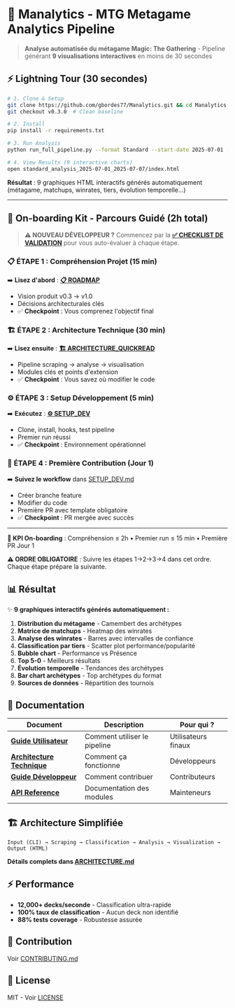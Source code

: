 # 🎯 Manalytics - MTG Metagame Analytics Pipeline

> **Analyse automatisée du métagame Magic: The Gathering** - Pipeline générant **9 visualisations interactives** en moins de 30 secondes

## ⚡ Lightning Tour (30 secondes)

```bash
# 1. Clone & Setup
git clone https://github.com/gbordes77/Manalytics.git && cd Manalytics
git checkout v0.3.0  # Clean baseline

# 2. Install
pip install -r requirements.txt

# 3. Run Analysis
python run_full_pipeline.py --format Standard --start-date 2025-07-01 --end-date 2025-07-07

# 4. View Results (9 interactive charts)
open standard_analysis_2025-07-01_2025-07-07/index.html
```

**Résultat** : 9 graphiques HTML interactifs générés automatiquement (métagame, matchups, winrates, tiers, évolution temporelle...)

---

## 🚀 On-boarding Kit - Parcours Guidé (2h total)

> **⚠️ NOUVEAU DÉVELOPPEUR ?** Commencez par la [**✅ CHECKLIST DE VALIDATION**](docs/ONBOARDING_CHECKLIST.md) pour vous auto-évaluer à chaque étape.

### 📋 **ÉTAPE 1 : Compréhension Projet** (15 min)
➡️ **Lisez d'abord** : [**📋 ROADMAP**](docs/ROADMAP.md)
- Vision produit v0.3 → v1.0
- Décisions architecturales clés
- ✅ **Checkpoint** : Vous comprenez l'objectif final

### 🏗️ **ÉTAPE 2 : Architecture Technique** (30 min)
➡️ **Lisez ensuite** : [**🏗️ ARCHITECTURE_QUICKREAD**](docs/ARCHITECTURE_QUICKREAD.md)
- Pipeline scraping → analyse → visualisation
- Modules clés et points d'extension
- ✅ **Checkpoint** : Vous savez où modifier le code

### ⚙️ **ÉTAPE 3 : Setup Développement** (5 min)
➡️ **Exécutez** : [**⚙️ SETUP_DEV**](docs/SETUP_DEV.md)
- Clone, install, hooks, test pipeline
- Premier run réussi
- ✅ **Checkpoint** : Environnement opérationnel

### 🎯 **ÉTAPE 4 : Première Contribution** (Jour 1)
➡️ **Suivez le workflow** dans [SETUP_DEV.md](docs/SETUP_DEV.md#workflow-développement)
- Créer branche feature
- Modifier du code
- Première PR avec template obligatoire
- ✅ **Checkpoint** : PR mergée avec succès

---

**🎯 KPI On-boarding** : Compréhension ≤ 2h • Premier run ≤ 15 min • Première PR Jour 1

**⚠️ ORDRE OBLIGATOIRE** : Suivre les étapes 1→2→3→4 dans cet ordre. Chaque étape prépare la suivante.

## 📊 Résultat

✨ **9 graphiques interactifs générés automatiquement :**

1. **Distribution du métagame** - Camembert des archétypes
2. **Matrice de matchups** - Heatmap des winrates
3. **Analyse des winrates** - Barres avec intervalles de confiance
4. **Classification par tiers** - Scatter plot performance/popularité
5. **Bubble chart** - Performance vs Présence
6. **Top 5-0** - Meilleurs résultats
7. **Évolution temporelle** - Tendances des archétypes
8. **Bar chart archétypes** - Top archétypes du format
9. **Sources de données** - Répartition des tournois

## 📖 Documentation

| Document | Description | Pour qui ? |
|----------|-------------|------------|
| [**Guide Utilisateur**](docs/GUIDE_UTILISATEUR.md) | Comment utiliser le pipeline | Utilisateurs finaux |
| [**Architecture Technique**](docs/ARCHITECTURE.md) | Comment ça fonctionne | Développeurs |
| [**Guide Développeur**](docs/GUIDE_DEVELOPPEUR.md) | Comment contribuer | Contributeurs |
| [**API Reference**](docs/API_REFERENCE.md) | Documentation des modules | Mainteneurs |

## 🏗️ Architecture Simplifiée

```
Input (CLI) → Scraping → Classification → Analysis → Visualization → Output (HTML)
```

**Détails complets dans [ARCHITECTURE.md](docs/ARCHITECTURE.md)**

## ⚡ Performance

- **12,000+ decks/seconde** - Classification ultra-rapide
- **100% taux de classification** - Aucun deck non identifié
- **88% tests coverage** - Robustesse assurée

## 🤝 Contribution

Voir [CONTRIBUTING.md](CONTRIBUTING.md)

## 📄 License

MIT - Voir [LICENSE](LICENSE)
